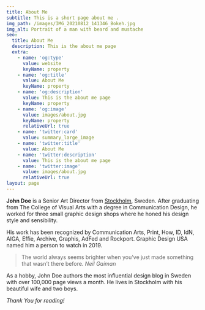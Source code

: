 ```yaml
---
title: About Me
subtitle: This is a short page about me .
img_path: /images/IMG_20210812_141346_Bokeh.jpg
img_alt: Portrait of a man with beard and mustache
seo:
  title: About Me
  description: This is the about me page
  extra:
    - name: 'og:type'
      value: website
      keyName: property
    - name: 'og:title'
      value: About Me
      keyName: property
    - name: 'og:description'
      value: This is the about me page
      keyName: property
    - name: 'og:image'
      value: images/about.jpg
      keyName: property
      relativeUrl: true
    - name: 'twitter:card'
      value: summary_large_image
    - name: 'twitter:title'
      value: About Me
    - name: 'twitter:description'
      value: This is the about me page
    - name: 'twitter:image'
      value: images/about.jpg
      relativeUrl: true
layout: page
---
```


**John Doe** is a Senior Art Director from [Stockholm](https://en.wikipedia.org/wiki/Stockholm), Sweden. After graduating from The College of Visual Arts with a degree in Communication Design, he worked for three small graphic design shops where he honed his design style and sensibility.

His work has been recognized by Communication Arts, Print, How, ID, IdN, AIGA, Effie, Archive, Graphis, AdFed and Rockport. Graphic Design USA named him a person to watch in 2019.

>The world always seems brighter when you’ve just made something that wasn’t there before. <cite>Neil Gaiman</cite>

As a hobby, John Doe authors the most influential design blog in Sweden with over 100,000 page views a month. He lives in Stockholm with his beautiful wife and two boys.

*Thank You for reading!*
